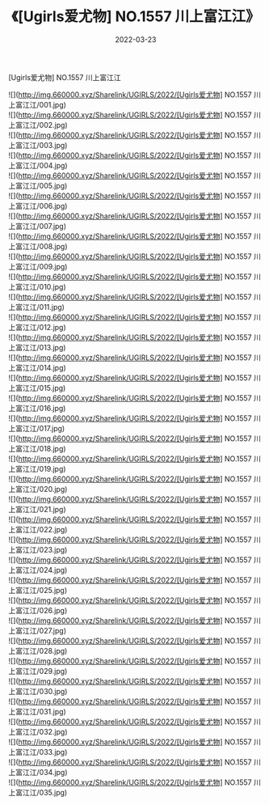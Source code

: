 ﻿---
layout: post
title:  《[Ugirls爱尤物] NO.1557 川上富江江》
date:   2022-03-23
img: http://img.660000.xyz/Sharelink/UGIRLS/2022/[Ugirls爱尤物] NO.1557 川上富江江/000.jpg
categories: [美女, 清纯, 唯美]
---

[Ugirls爱尤物] NO.1557 川上富江江

 ![](http://img.660000.xyz/Sharelink/UGIRLS/2022/[Ugirls爱尤物] NO.1557 川上富江江/001.jpg) <br>![](http://img.660000.xyz/Sharelink/UGIRLS/2022/[Ugirls爱尤物] NO.1557 川上富江江/002.jpg) <br>![](http://img.660000.xyz/Sharelink/UGIRLS/2022/[Ugirls爱尤物] NO.1557 川上富江江/003.jpg) <br>![](http://img.660000.xyz/Sharelink/UGIRLS/2022/[Ugirls爱尤物] NO.1557 川上富江江/004.jpg) <br>![](http://img.660000.xyz/Sharelink/UGIRLS/2022/[Ugirls爱尤物] NO.1557 川上富江江/005.jpg) <br>![](http://img.660000.xyz/Sharelink/UGIRLS/2022/[Ugirls爱尤物] NO.1557 川上富江江/006.jpg) <br>![](http://img.660000.xyz/Sharelink/UGIRLS/2022/[Ugirls爱尤物] NO.1557 川上富江江/007.jpg) <br>![](http://img.660000.xyz/Sharelink/UGIRLS/2022/[Ugirls爱尤物] NO.1557 川上富江江/008.jpg) <br>![](http://img.660000.xyz/Sharelink/UGIRLS/2022/[Ugirls爱尤物] NO.1557 川上富江江/009.jpg) <br>![](http://img.660000.xyz/Sharelink/UGIRLS/2022/[Ugirls爱尤物] NO.1557 川上富江江/010.jpg) <br>![](http://img.660000.xyz/Sharelink/UGIRLS/2022/[Ugirls爱尤物] NO.1557 川上富江江/011.jpg) <br>![](http://img.660000.xyz/Sharelink/UGIRLS/2022/[Ugirls爱尤物] NO.1557 川上富江江/012.jpg) <br>![](http://img.660000.xyz/Sharelink/UGIRLS/2022/[Ugirls爱尤物] NO.1557 川上富江江/013.jpg) <br>![](http://img.660000.xyz/Sharelink/UGIRLS/2022/[Ugirls爱尤物] NO.1557 川上富江江/014.jpg) <br>![](http://img.660000.xyz/Sharelink/UGIRLS/2022/[Ugirls爱尤物] NO.1557 川上富江江/015.jpg) <br>![](http://img.660000.xyz/Sharelink/UGIRLS/2022/[Ugirls爱尤物] NO.1557 川上富江江/016.jpg) <br>![](http://img.660000.xyz/Sharelink/UGIRLS/2022/[Ugirls爱尤物] NO.1557 川上富江江/017.jpg) <br>![](http://img.660000.xyz/Sharelink/UGIRLS/2022/[Ugirls爱尤物] NO.1557 川上富江江/018.jpg) <br>![](http://img.660000.xyz/Sharelink/UGIRLS/2022/[Ugirls爱尤物] NO.1557 川上富江江/019.jpg) <br>![](http://img.660000.xyz/Sharelink/UGIRLS/2022/[Ugirls爱尤物] NO.1557 川上富江江/020.jpg) <br>![](http://img.660000.xyz/Sharelink/UGIRLS/2022/[Ugirls爱尤物] NO.1557 川上富江江/021.jpg) <br>![](http://img.660000.xyz/Sharelink/UGIRLS/2022/[Ugirls爱尤物] NO.1557 川上富江江/022.jpg) <br>![](http://img.660000.xyz/Sharelink/UGIRLS/2022/[Ugirls爱尤物] NO.1557 川上富江江/023.jpg) <br>![](http://img.660000.xyz/Sharelink/UGIRLS/2022/[Ugirls爱尤物] NO.1557 川上富江江/024.jpg) <br>![](http://img.660000.xyz/Sharelink/UGIRLS/2022/[Ugirls爱尤物] NO.1557 川上富江江/025.jpg) <br>![](http://img.660000.xyz/Sharelink/UGIRLS/2022/[Ugirls爱尤物] NO.1557 川上富江江/026.jpg) <br>![](http://img.660000.xyz/Sharelink/UGIRLS/2022/[Ugirls爱尤物] NO.1557 川上富江江/027.jpg) <br>![](http://img.660000.xyz/Sharelink/UGIRLS/2022/[Ugirls爱尤物] NO.1557 川上富江江/028.jpg) <br>![](http://img.660000.xyz/Sharelink/UGIRLS/2022/[Ugirls爱尤物] NO.1557 川上富江江/029.jpg) <br>![](http://img.660000.xyz/Sharelink/UGIRLS/2022/[Ugirls爱尤物] NO.1557 川上富江江/030.jpg) <br>![](http://img.660000.xyz/Sharelink/UGIRLS/2022/[Ugirls爱尤物] NO.1557 川上富江江/031.jpg) <br>![](http://img.660000.xyz/Sharelink/UGIRLS/2022/[Ugirls爱尤物] NO.1557 川上富江江/032.jpg) <br>![](http://img.660000.xyz/Sharelink/UGIRLS/2022/[Ugirls爱尤物] NO.1557 川上富江江/033.jpg) <br>![](http://img.660000.xyz/Sharelink/UGIRLS/2022/[Ugirls爱尤物] NO.1557 川上富江江/034.jpg) <br>![](http://img.660000.xyz/Sharelink/UGIRLS/2022/[Ugirls爱尤物] NO.1557 川上富江江/035.jpg) <br>